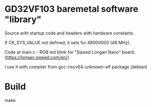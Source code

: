 # GD32VF103 baremetal software "library"

Source with startup code and headers with hardware constants.

If CK_SYS_VALUE not defined, it sets for 48000000 (48 MHz).

Code at main.c - RGB led blink for "Sipeed Longan Nano" board. (https://longan.sipeed.com/en/)

I use it with compiler from gcc-riscv64-unknown-elf package (debian)

# Build

make
